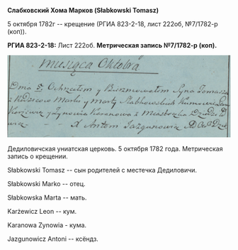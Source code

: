 **Слабковский Хома Марков (Słabkowski Tomasz)**

5 октября 1782г -- крещение (РГИА 823-2-18, лист 222об, №7/1782-р
(коп)).

**РГИА 823-2-18:** Лист 222об. **Метрическая запись №7/1782-р (коп).**

![](./media/f2c076dcebda3006273dfdda23a3bccf94724a0e.png)

Дедиловичская униатская церковь. 5 октября 1782 года. Метрическая запись
о крещении.

Słabkowski Tomasz -- сын родителей с местечка Дедиловичи.

Słabkowski Marko -- отец.

Słabkowska Marta -- мать.

Karżewicz Leon -- кум.

Karanowa Zynowia - кума.

Jazgunowicz Antoni -- ксёндз.
